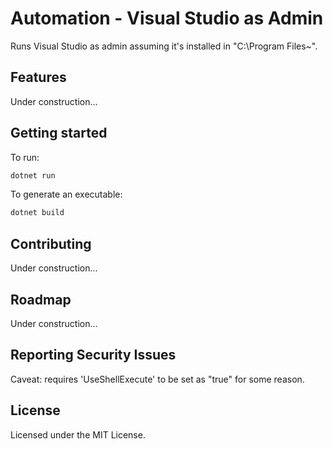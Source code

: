 # Automation - Visual Studio as Admin
Runs Visual Studio as admin assuming it's installed in "C:\Program Files\~".

## Features
Under construction...

## Getting started
To run:
```bash
dotnet run
```

To generate an executable:
```bash
dotnet build
```

## Contributing
Under construction...

## Roadmap
Under construction...

## Reporting Security Issues
Caveat: requires 'UseShellExecute' to be set as "true" for some reason.

## License
Licensed under the MIT License.